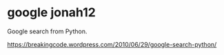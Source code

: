 google jonah12
======

Google search from Python.

https://breakingcode.wordpress.com/2010/06/29/google-search-python/
